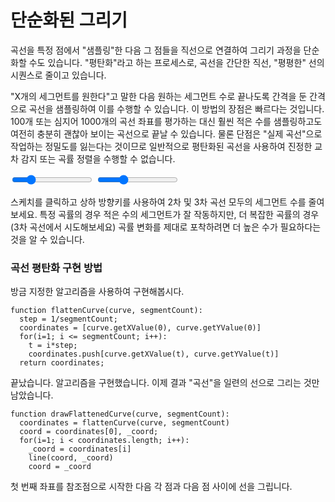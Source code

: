 # 단순화된 그리기

곡선을 특정 점에서 "샘플링"한 다음 그 점들을 직선으로 연결하여 그리기 과정을 단순화할 수도 있습니다. "평탄화"라고 하는 프로세스로, 곡선을 간단한 직선, "평평한" 선의 시퀀스로 줄이고 있습니다.

"X개의 세그먼트를 원한다"고 말한 다음 원하는 세그먼트 수로 끝나도록 간격을 둔 간격으로 곡선을 샘플링하여 이를 수행할 수 있습니다. 이 방법의 장점은 빠르다는 것입니다. 100개 또는 심지어 1000개의 곡선 좌표를 평가하는 대신 훨씬 적은 수를 샘플링하고도 여전히 충분히 괜찮아 보이는 곡선으로 끝날 수 있습니다. 물론 단점은 "실제 곡선"으로 작업하는 정밀도를 잃는다는 것이므로 일반적으로 평탄화된 곡선을 사용하여 진정한 교차 감지 또는 곡률 정렬을 수행할 수 없습니다.

<div class="figure">
<graphics-element title="2차 곡선 평탄화" src="./flatten.js" data-type="quadratic">
  <input type="range" min="1" max="16" step="1" value="4" class="slide-control">
</graphics-element>
<graphics-element title="3차 곡선 평탄화" src="./flatten.js" data-type="cubic">
  <input type="range" min="1" max="24" step="1" value="8" class="slide-control">
</graphics-element>
</div>

스케치를 클릭하고 상하 방향키를 사용하여 2차 및 3차 곡선 모두의 세그먼트 수를 줄여보세요. 특정 곡률의 경우 적은 수의 세그먼트가 잘 작동하지만, 더 복잡한 곡률의 경우(3차 곡선에서 시도해보세요) 곡률 변화를 제대로 포착하려면 더 높은 수가 필요하다는 것을 알 수 있습니다.

<div class="howtocode">

### 곡선 평탄화 구현 방법

방금 지정한 알고리즘을 사용하여 구현해봅시다.

```
function flattenCurve(curve, segmentCount):
  step = 1/segmentCount;
  coordinates = [curve.getXValue(0), curve.getYValue(0)]
  for(i=1; i <= segmentCount; i++):
    t = i*step;
    coordinates.push[curve.getXValue(t), curve.getYValue(t)]
  return coordinates;
```

끝났습니다. 알고리즘을 구현했습니다. 이제 결과 "곡선"을 일련의 선으로 그리는 것만 남았습니다.

```
function drawFlattenedCurve(curve, segmentCount):
  coordinates = flattenCurve(curve, segmentCount)
  coord = coordinates[0], _coord;
  for(i=1; i < coordinates.length; i++):
    _coord = coordinates[i]
    line(coord, _coord)
    coord = _coord
```

첫 번째 좌표를 참조점으로 시작한 다음 각 점과 다음 점 사이에 선을 그립니다.

</div>
